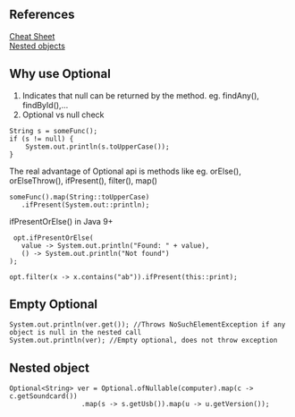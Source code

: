 ## References
[Cheat Sheet](http://web.archive.org/web/20180621022440/https://www.nurkiewicz.com/2013/08/optional-in-java-8-cheat-sheet.html)</br>
[Nested objects](https://lprakashv.medium.com/handling-nulls-in-nested-objects-java-7079b9413ec9)

## Why use Optional
1. Indicates that null can be returned by the method. eg. findAny(), findById(),...
2. Optional vs null check
```
String s = someFunc();
if (s != null) {
    System.out.println(s.toUpperCase());
}
```
The real advantage of Optional api is methods like eg. orElse(), orElseThrow(), ifPresent(), filter(), map()
 ```
 someFunc().map(String::toUpperCase)
    .ifPresent(System.out::println);
 ```  
 ifPresentOrElse() in Java 9+
```
 opt.ifPresentOrElse(
   value -> System.out.println("Found: " + value),
   () -> System.out.println("Not found")
);
```
```
opt.filter(x -> x.contains("ab")).ifPresent(this::print);
```

## Empty Optional
```
System.out.println(ver.get()); //Throws NoSuchElementException if any object is null in the nested call
System.out.println(ver); //Empty optional, does not throw exception
```

## Nested object
```
Optional<String> ver = Optional.ofNullable(computer).map(c -> c.getSoundcard())
                  .map(s -> s.getUsb()).map(u -> u.getVersion());
```

